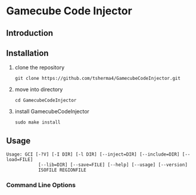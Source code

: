 # Gamecube Code Injector

## Introduction

## Installation 

1. clone the repository

   `git clone https://github.com/tsherma4/GamecubeCodeInjector.git`

2. move into directory

   `cd GamecubeCodeInjector`

3. install GamecubeCodeInjector

   `sudo make install`

## Usage

```
Usage: GCI [-?V] [-I DIR] [-l DIR] [--inject=DIR] [--include=DIR] [--load=FILE]
            [--lib=DIR] [--save=FILE] [--help] [--usage] [--version]
            ISOFILE REGIONFILE
```

### Command Line Options
